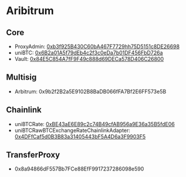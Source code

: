# Aribitrum

## Core
- ProxyAdmin: [0xb3f925B430C60bA467F7729hh75D5151c8DE26698](https://arbiscan.io/address/0xb3f925B430C60bA467F7729975D5151c8DE26698)
- uniBTC: [0x6B2a01A5f79dEb4c2f3c0eDa7b01DF456FbD726a](https://arbiscan.io/address/0x6B2a01A5f79dEb4c2f3c0eDa7b01DF456FbD726a)
- Vault: [0x84E5C854A7fF9F49c888d69DECa578D406C26800](https://arbiscan.io/address/0x84E5C854A7fF9F49c888d69DECa578D406C26800)

## Multisig
- Arbitrum: 0x9b2f2B2a5E9102B8BaDB066fFA7Bf2E6FF573e5B

## Chainlink
- uniBTCRate:  [0xBE43aE6E89c2c74B49cfAB956a9E36a35B5fdE06](https://arbiscan.io/address/0xBE43aE6E89c2c74B49cfAB956a9E36a35B5fdE06)
- uniBTCRawBTCExchangeRateChainlinkAdapter: [0x4DFfCaf5d0B3B83a31405443bF5A4D6a3F9903F5](https://arbiscan.io/address/0x4DFfCaf5d0B3B83a31405443bF5A4D6a3F9903F5)

## TransferProxy 
- 0x8a94866dF557Bb7FCe88EfF9917237286098e590
